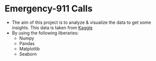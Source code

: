 # Emergency-911 Calls
- The aim of this project is to analyze &amp; visualize the data to get some insights. This data is taken from [Kaggle](https://www.kaggle.com/mchirico/montcoalert)
- By using the following liberaries:
  - Numpy
  - Pandas
  - Matplotlib
  - Seaborn
